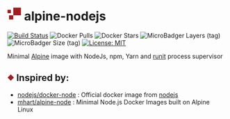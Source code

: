# ![](https://github.com/docker-suite/artwork/raw/master/logo/png/logo_32.png) alpine-nodejs
[![Build Status](http://jenkins.hexocube.fr/job/docker-suite/job/alpine-nodejs/badge/icon?color=green&style=flat-square)](http://jenkins.hexocube.fr/job/docker-suite/job/alpine-nodejs/)
![Docker Pulls](https://img.shields.io/docker/pulls/dsuite/alpine-nodejs.svg?style=flat-square)
![Docker Stars](https://img.shields.io/docker/stars/dsuite/alpine-nodejs.svg?style=flat-square)
![MicroBadger Layers (tag)](https://img.shields.io/microbadger/layers/dsuite/alpine-nodejs/latest.svg?style=flat-square)
![MicroBadger Size (tag)](https://img.shields.io/microbadger/image-size/dsuite/alpine-nodejs/latest.svg?style=flat-square)
[![License: MIT](https://img.shields.io/badge/License-MIT-brightgreen.svg?style=flat-square)](https://opensource.org/licenses/MIT)

Minimal [Alpine][alpine-runit] image with NodeJs, npm, Yarn and [runit][runit] process supervisor


## ![](https://github.com/docker-suite/artwork/raw/master/various/pin/png/pin_16.png) Inspired by:
- [nodejs/docker-node](https://github.com/nodejs/docker-node) : Official docker image from [nodejs](https://nodejs.org/)
- [mhart/alpine-node](https://github.com/mhart/alpine-node) : Minimal Node.js Docker Images built on Alpine Linux


[alpine-runit]: https://github.com/docker-suite/alpine-runit/
[runit]: http://smarden.org/runit/
